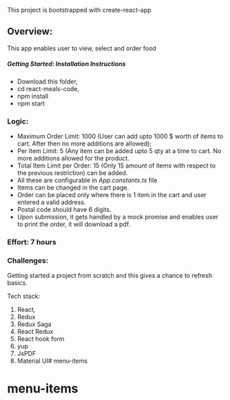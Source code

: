This project is bootstrapped with create-react-app

## Overview: 
This app enables user to view, select and order food 

##### Getting Started: Installation Instructions
- Download this folder,
- cd react-meals-code,
- npm install
- npm start

### Logic: 
- Maximum Order Limit: 1000  (User can add upto 1000 $ worth of items to cart. After then no more additions are allowed);
- Per Item Limit: 5 (Any item can be added upto 5 qty at a time to cart. No more additions allowed for the product.
- Total Item Limit per Order: 15 (Only 15 amount of items with respect to the previous restriction) can be added. 
- All these are configurable in _App.constants.ts_ file
- Items can be changed in the cart page. 
- Order can be placed only where there is 1 item in the cart and user entered a valid address. 
- Postal code should have 6 digits. 
- Upon submission, it gets handled by a mock promise and enables user to print the order, it will download a pdf. 

### Effort: 7 hours

### Challenges:
Getting started a project from scratch and this gives a chance to refresh basics. 

Tech stack: 
1. React,
2. Redux
3. Redux Saga
4. React Redux
5. React hook form
6. yup 
7. JsPDF
8. Material UI# menu-items
# menu-items
